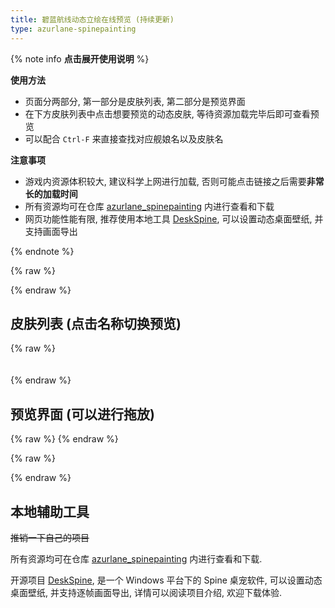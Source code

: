 ```yaml
---
title: 碧蓝航线动态立绘在线预览 (持续更新)
type: azurlane-spinepainting
---
```


{% note info **点击展开使用说明** %}

**使用方法**

- 页面分两部分, 第一部分是皮肤列表, 第二部分是预览界面
- 在下方皮肤列表中点击想要预览的动态皮肤, 等待资源加载完毕后即可查看预览
- 可以配合 `Ctrl-F` 来直接查找对应舰娘名以及皮肤名

**注意事项**

- 游戏内资源体积较大, 建议科学上网进行加载, 否则可能点击链接之后需要**非常长的加载时间**
- 所有资源均可在仓库 [azurlane_spinepainting](https://github.com/ww-rm/azurlane_spinepainting) 内进行查看和下载
- 网页功能性能有限, 推荐使用本地工具 [DeskSpine](https://github.com/ww-rm/DeskSpine), 可以设置动态桌面壁纸, 并支持画面导出

{% endnote %}

{% raw %}
<style>
  #shipnames-container {
    display: flex;
    flex-wrap: wrap;
    justify-content: flex-start;
    gap: 10px;
    max-width: 100%;
    max-height: 300px;
    overflow-y: auto;
    padding: 10px;
  }

  #canvas-spine {
    width: 100%;
    height: auto;
    aspect-ratio: 1;
  }
</style>
{% endraw %}

## 皮肤列表 (点击名称切换预览)

{% raw %}
<div id="shipnames-container"></div>
{% endraw %}

## 预览界面 (可以进行拖放)

{% raw %}
<canvas id="canvas-spine"></canvas>
{% endraw %}

{% raw %}
<script src="/js/third-party/spine38/spine-webgl.js"></script>
<script src="index.js"></script>
{% endraw %}

## 本地辅助工具

~~推销一下自己的项目~~

所有资源均可在仓库 [azurlane_spinepainting](https://github.com/ww-rm/azurlane_spinepainting) 内进行查看和下载.

开源项目 [DeskSpine](https://github.com/ww-rm/DeskSpine), 是一个 Windows 平台下的 Spine 桌宠软件, 可以设置动态桌面壁纸, 并支持逐帧画面导出, 详情可以阅读项目介绍, 欢迎下载体验.
